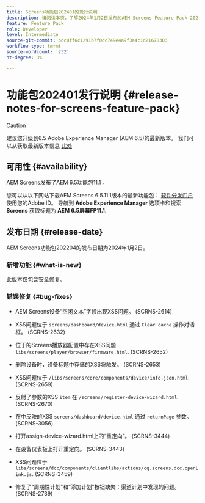 ```yaml
---
title: Screens功能包202401的发行说明
description: 请阅读本页，了解2024年1月2日发布的AEM Screens Feature Pack 202401的信息。
feature: Feature Pack
role: Developer
level: Intermediate
source-git-commit: bdc8ff6c1291b7f0dc749e4a9f3a4c1d21678303
workflow-type: tm+mt
source-wordcount: '232'
ht-degree: 3%

---
```


# 功能包202401发行说明 {#release-notes-for-screens-feature-pack}

>[!CAUTION]
>建议您升级到6.5 Adobe Experience Manager (AEM 6.5)的最新版本。 我们可以从获取最新版本信息 [此处](https://experienceleague.adobe.com/docs/experience-manager-65/content/release-notes/release-notes.html?lang=en)

## 可用性 {#availability}

AEM Screens发布了AEM 6.5功能包11.1 。

您可以从以下网站下载AEM Screens 6.5.11.1版本的最新功能包： [软件分发门户](https://experience.adobe.com/#/downloads/content/software-distribution/en/aem.html) 使用您的Adobe ID。 导航到 **Adobe Experience Manager** 选项卡和搜索 **Screens** 获取标题为 **AEM 6.5屏幕FP11.1**.

## 发布日期 {#release-date}

AEM Screens功能包202204的发布日期为2024年1月2日。

### 新增功能 {#what-is-new}

此版本仅包含安全修复。

### 错误修复 {#bug-fixes}

* AEM Screens设备“空闲文本”字段出现XSS问题。 (SCRNS-2614)

* XSS问题位于 `screens/dashboard/device.html` 通过 `Clear cache` 操作对话框。 (SCRNS-2632)

* 位于的Screens播放器配置中存在XSS问题 `libs/screens/player/browser/firmware.html`. (SCRNS-2652)

* 删除设备时，设备标题中存储的XSS将触发。 (SCRNS-2653)

* XSS问题位于 `/libs/screens/core/components/device/info.json.html`. (SCRNS-2659)

* 反射了参数的XSS `item` 在 `/screens/register-device-wizard.html`. (SCRNS-2670)

* 在中反映的XSS `screens/dashboard/device.html` 通过 `returnPage` 参数。 (SCRNS-3056)

* 打开assign-device-wizard.html上的“重定向”。 (SCRNS-3444)

* 在设备仪表板上打开重定向。 (SCRNS-3443)

* XSS问题位于 `libs/screens/dcc/components/clientlibs/actions/cq.screens.dcc.openLink.js`. (SCRNS-3459)

* 修复了“周期性计划”和“添加计划”按钮缺失：渠道计划中发现的问题。 (SCRNS-2739)
